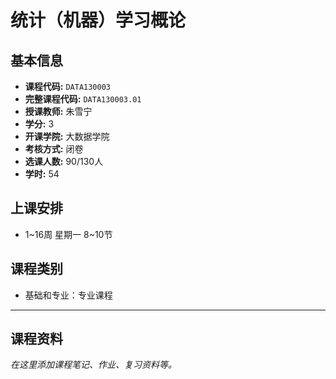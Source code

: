 # 统计（机器）学习概论

## 基本信息

- **课程代码:** `DATA130003`
- **完整课程代码:** `DATA130003.01`
- **授课教师:** 朱雪宁
- **学分:** 3
- **开课学院:** 大数据学院
- **考核方式:** 闭卷
- **选课人数:** 90/130人
- **学时:** 54

## 上课安排

- 1~16周 星期一 8~10节

## 课程类别

- 基础和专业：专业课程

---

## 课程资料

*在这里添加课程笔记、作业、复习资料等。* 